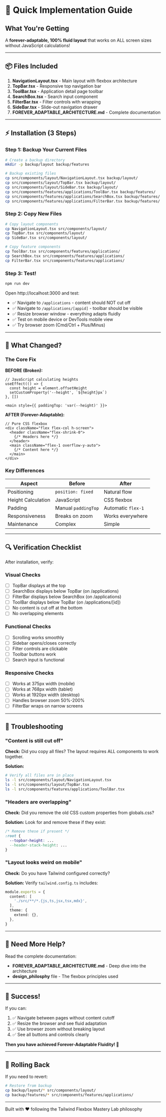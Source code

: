 # 🚀 Quick Implementation Guide

## What You're Getting

A **forever-adaptable, 100% fluid layout** that works on ALL screen sizes without JavaScript calculations!

---

## 📦 Files Included

1. **NavigationLayout.tsx** - Main layout with flexbox architecture
2. **TopBar.tsx** - Responsive top navigation bar
3. **ToolBar.tsx** - Application detail page toolbar
4. **SearchBox.tsx** - Search input component
5. **FilterBar.tsx** - Filter controls with wrapping
6. **SideBar.tsx** - Slide-out navigation drawer
7. **FOREVER_ADAPTABLE_ARCHITECTURE.md** - Complete documentation

---

## ⚡ Installation (3 Steps)

### Step 1: Backup Your Current Files
```bash
# Create a backup directory
mkdir -p backup/layout backup/features

# Backup existing files
cp src/components/layout/NavigationLayout.tsx backup/layout/
cp src/components/layout/TopBar.tsx backup/layout/
cp src/components/layout/SideBar.tsx backup/layout/
cp src/components/features/applications/ToolBar.tsx backup/features/
cp src/components/features/applications/SearchBox.tsx backup/features/
cp src/components/features/applications/FilterBar.tsx backup/features/
```

### Step 2: Copy New Files
```bash
# Copy layout components
cp NavigationLayout.tsx src/components/layout/
cp TopBar.tsx src/components/layout/
cp SideBar.tsx src/components/layout/

# Copy feature components
cp ToolBar.tsx src/components/features/applications/
cp SearchBox.tsx src/components/features/applications/
cp FilterBar.tsx src/components/features/applications/
```

### Step 3: Test!
```bash
npm run dev
```

Open http://localhost:3000 and test:
- ✅ Navigate to `/applications` - content should NOT cut off
- ✅ Navigate to `/applications/[appid]` - toolbar should be visible
- ✅ Resize browser window - everything adapts fluidly
- ✅ Test on mobile device or DevTools mobile view
- ✅ Try browser zoom (Cmd/Ctrl + Plus/Minus)

---

## 🎯 What Changed?

### The Core Fix

**BEFORE (Broken):**
```tsx
// JavaScript calculating heights
useEffect(() => {
  const height = element.offsetHeight
  setCustomProperty('--height', `${height}px`)
}, [])

<main style={{ paddingTop: 'var(--height)' }}>
```

**AFTER (Forever-Adaptable):**
```tsx
// Pure CSS flexbox
<div className="flex flex-col h-screen">
  <header className="flex-shrink-0">
    {/* Headers here */}
  </header>
  <main className="flex-1 overflow-y-auto">
    {/* Content here */}
  </main>
</div>
```

### Key Differences

| Aspect | Before | After |
|--------|--------|-------|
| Positioning | `position: fixed` | Natural flow |
| Height Calculation | JavaScript | CSS flexbox |
| Padding | Manual `paddingTop` | Automatic `flex-1` |
| Responsiveness | Breaks on zoom | Works everywhere |
| Maintenance | Complex | Simple |

---

## 🔍 Verification Checklist

After installation, verify:

### Visual Checks
- [ ] TopBar displays at the top
- [ ] SearchBox displays below TopBar (on /applications)
- [ ] FilterBar displays below SearchBox (on /applications)
- [ ] ToolBar displays below TopBar (on /applications/[id])
- [ ] No content is cut off at the bottom
- [ ] No overlapping elements

### Functional Checks
- [ ] Scrolling works smoothly
- [ ] Sidebar opens/closes correctly
- [ ] Filter controls are clickable
- [ ] Toolbar buttons work
- [ ] Search input is functional

### Responsive Checks
- [ ] Works at 375px width (mobile)
- [ ] Works at 768px width (tablet)
- [ ] Works at 1920px width (desktop)
- [ ] Handles browser zoom 50%-200%
- [ ] FilterBar wraps on narrow screens

---

## 🐛 Troubleshooting

### "Content is still cut off"
**Check:** Did you copy all files? The layout requires ALL components to work together.

**Solution:** 
```bash
# Verify all files are in place
ls -l src/components/layout/NavigationLayout.tsx
ls -l src/components/layout/TopBar.tsx
ls -l src/components/features/applications/ToolBar.tsx
```

### "Headers are overlapping"
**Check:** Did you remove the old CSS custom properties from globals.css?

**Solution:**
Look for and remove these if they exist:
```css
/* Remove these if present */
:root {
  --topbar-height: ...
  --header-stack-height: ...
}
```

### "Layout looks weird on mobile"
**Check:** Do you have Tailwind configured correctly?

**Solution:**
Verify `tailwind.config.ts` includes:
```ts
module.exports = {
  content: [
    './src/**/*.{js,ts,jsx,tsx,mdx}',
  ],
  theme: {
    extend: {},
  },
}
```

---

## 📖 Need More Help?

Read the complete documentation:
- **FOREVER_ADAPTABLE_ARCHITECTURE.md** - Deep dive into the architecture
- **design_philosphy** file - The flexbox principles used

---

## 🎉 Success!

If you can:
1. ✅ Navigate between pages without content cutoff
2. ✅ Resize the browser and see fluid adaptation
3. ✅ Use browser zoom without breaking layout
4. ✅ See all buttons and controls clearly

**Then you have achieved Forever-Adaptable Fluidity! 🚀**

---

## 🔄 Rolling Back

If you need to revert:
```bash
# Restore from backup
cp backup/layout/* src/components/layout/
cp backup/features/* src/components/features/applications/
```

---

Built with ❤️ following the Tailwind Flexbox Mastery Lab philosophy
